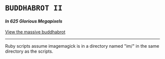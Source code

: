 # <code>BUDDHABROT II</code>
#### _In 625 Glorious Megapixels_

[View the massive buddhabrot](http://htmlpreview.github.io/?https://github.com/buddhabrot-2/buddhabrot-2/blob/master/index.html)

---

Ruby scripts assume imagemagick is in a directory named "im/" in the same directory as the scripts.

